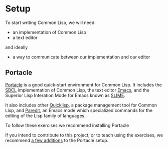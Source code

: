 # Setup

To start writing Common Lisp, we will need:

- an implementation of Common Lisp
- a text editor

and ideally

- a way to communicate between our implementation and our editor

## Portacle

[Portacle][PortacleLink] is a good quick-start environment for Common Lisp. It
includes the [SBCL][SBCL] implementation of Common Lisp, the text editor
[Emacs][Emacs], and the Superior Lisp Interation Mode for Emacs known as
[SLIME][SLIME].

It also includes other [Quicklisp][QL], a package management tool for Common
Lisp, and [Paredit][Paredit], an Emacs mode which specialized commands for the
editing of the Lisp family of languages.

To follow these exercises we recommend installing Portacle

If you intend to contribute to this project, or to teach using the exercises, we
recommend [a few additions][addons] to the Portacle setup.

[addons]: addons.html
[PortacleLink]: https://portacle.github.io/
[Emacs]: https://www.gnu.org/software/emacs/
[SBCL]: http://www.sbcl.org/
[Paredit]: https://www.emacswiki.org/emacs/ParEdit
[QL]: https://www.quicklisp.org/beta/
[SLIME]: https://common-lisp.net/project/slime/
